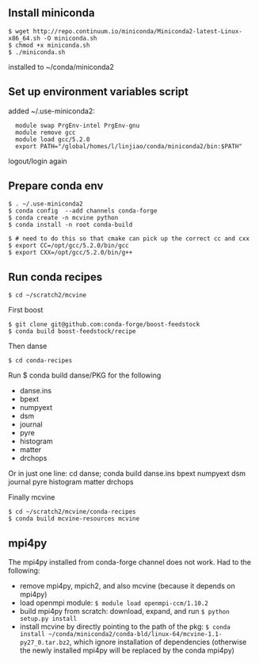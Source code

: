## Install miniconda
```
$ wget http://repo.continuum.io/miniconda/Miniconda2-latest-Linux-x86_64.sh -O miniconda.sh
$ chmod +x miniconda.sh 
$ ./miniconda.sh 
```
installed to ~/conda/miniconda2

## Set up environment variables script
added ~/.use-miniconda2:
```
  module swap PrgEnv-intel PrgEnv-gnu
  module remove gcc
  module load gcc/5.2.0
  export PATH="/global/homes/l/linjiao/conda/miniconda2/bin:$PATH"
```
logout/login again

## Prepare conda env
```
$ . ~/.use-miniconda2
$ conda config  --add channels conda-forge
$ conda create -n mcvine python
$ conda install -n root conda-build

$ # need to do this so that cmake can pick up the correct cc and cxx
$ export CC=/opt/gcc/5.2.0/bin/gcc
$ export CXX=/opt/gcc/5.2.0/bin/g++
```

## Run conda recipes
```
$ cd ~/scratch2/mcvine
```
First boost
```
$ git clone git@github.com:conda-forge/boost-feedstock
$ conda build boost-feedstock/recipe
```
Then danse
```
$ cd conda-recipes
```
Run $ conda build danse/PKG for the following
  - danse.ins
  - bpext
  - numpyext
  - dsm
  - journal
  - pyre
  - histogram
  - matter
  - drchops

Or in just one line:
    cd danse; conda build danse.ins bpext numpyext dsm journal pyre histogram matter drchops

Finally mcvine
```
$ cd ~/scratch2/mcvine/conda-recipes
$ conda build mcvine-resources mcvine
```

## mpi4py
The mpi4py installed from conda-forge channel does not work.
Had to the following:

* remove mpi4py, mpich2, and also mcvine (because it depends on mpi4py)
* load openmpi module: `$ module load openmpi-ccm/1.10.2`
* build mpi4py from scratch: download, expand, and run `$ python setup.py install`
* install mcvine by directly pointing to the path of the pkg: `$ conda install ~/conda/miniconda2/conda-bld/linux-64/mcvine-1.1-py27_0.tar.bz2`, which ignore installation of dependencies (otherwise the newly installed mpi4py will be replaced by the conda mpi4py)

